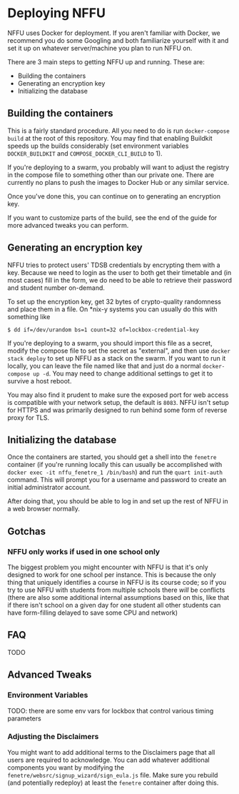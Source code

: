 # Deploying NFFU

NFFU uses Docker for deployment. If you aren't familiar with Docker, we recommend you do some Googling and both familiarize yourself with it and set it up on whatever server/machine you plan to run NFFU on.

There are 3 main steps to getting NFFU up and running. These are:

- Building the containers
- Generating an encryption key
- Initializing the database

## Building the containers

This is a fairly standard procedure. All you need to do is run `docker-compose build` at the root of this repository. You may find that enabling Buildkit speeds up the builds considerably (set environment variables
`DOCKER_BUILDKIT` and `COMPOSE_DOCKER_CLI_BUILD` to 1).

If you're deploying to a swarm, you probably will want to adjust the registry in the compose file to something other than our private one. There are currently no plans to push the images to Docker Hub or any similar service.

Once you've done this, you can continue on to generating an encryption key.

If you want to customize parts of the build, see the end of the guide for more advanced tweaks you can perform.

## Generating an encryption key

NFFU tries to protect users' TDSB credentials by encrypting them with a key. Because we need to login as the user to both get their timetable and (in most cases) fill in the form, we do need to be able to retrieve
their password and student number on-demand. 

To set up the encryption key, get 32 bytes of crypto-quality randomness and place them in a file. On \*nix-y systems you can usually do this with something like

```
$ dd if=/dev/urandom bs=1 count=32 of=lockbox-credential-key
```

If you're deploying to a swarm, you should import this file as a secret, modify the compose file to set the secret as "external", and then use `docker stack deploy` to set up NFFU as a stack on the swarm. If you want to run it locally, 
you can leave the file named like that and just do a normal `docker-compose up -d`. You may need to change additional settings to get it to survive a host reboot.

You may also find it prudent to make sure the exposed port for web access is compatible with your network setup, the default is `8083`. NFFU isn't setup for HTTPS and was primarily designed to run behind some form of reverse proxy 
for TLS.

## Initializing the database

Once the containers are started, you should get a shell into the `fenetre` container (if you're running locally this can usually be accomplished with `docker exec -it nffu_fenetre_1 /bin/bash`) and run the `quart init-auth` command.
This will prompt you for a username and password to create an initial administrator account.

After doing that, you should be able to log in and set up the rest of NFFU in a web browser normally.

## Gotchas

### NFFU only works if used in one school only

The biggest problem you might encounter with NFFU is that it's only designed to work for one school per instance. This is because the only thing that uniquely
identifies a course in NFFU is its course code; so if you try to use NFFU with students from multiple schools there _will_ be conflicts (there are also some
additional internal assumptions based on this, like that if there isn't school on a given day for one student all other students can have form-filling delayed
to save some CPU and network)

## FAQ

TODO

## Advanced Tweaks

### Environment Variables

TODO: there are some env vars for lockbox that control various timing parameters

### Adjusting the Disclaimers

You might want to add additional terms to the Disclaimers page that all users are required to acknowledge. You can add whatever additional components you want by modifying the `fenetre/websrc/signup_wizard/sign_eula.js` file. Make sure
you rebuild (and potentially redeploy) at least the `fenetre` container after doing this.
